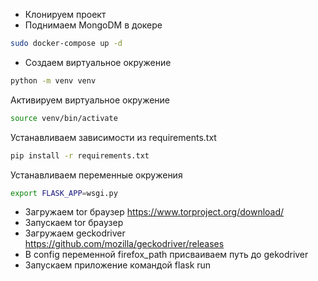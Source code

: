 
* Клонируем проект
* Поднимаем MongoDM в докере
```bash
sudo docker-compose up -d
```
* Создаем виртуальное окружение 
```bash
python -m venv venv
```
Активируем виртуальное окружение
```bash
source venv/bin/activate
```
Устанавливаем зависимости из requirements.txt
```bash
pip install -r requirements.txt
```
Устанавливаем переменные окружения
```bash
export FLASK_APP=wsgi.py
```
* Загружаем tor браузер https://www.torproject.org/download/
* Запускаем tor браузер
* Загружаем geckodriver https://github.com/mozilla/geckodriver/releases
* В config переменной firefox_path присваиваем путь до gekodriver
* Запускаем приложение командой flask run
